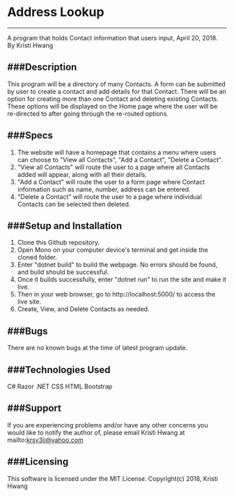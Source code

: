 # Address Lookup
---
A program that holds Contact information that users input, April 20, 2018.
By Kristi Hwang

###Description
---
This program will be a directory of many Contacts. A form can be submitted by user to create a contact and add details for that Contact.  There will be an option for creating more than one Contact and deleting existing Contacts. These options will be displayed on the Home page where the user will be re-directed to after going through the re-routed options.

###Specs
---
 1. The website will have a homepage that contains a menu where users can choose to "View all Contacts", "Add a Contact", "Delete a Contact".
 2. "View all Contacts" will route the user to a page where all Contacts added will appear, along with all their details.
 3. "Add a Contact" will route the user to a form page where Contact information such as name, number, address can be entered.
 4. "Delete a Contact" will route the user to a page where individual Contacts can be selected then deleted.

###Setup and Installation
---
1. Clone this Github repository.
2. Open Mono on your computer device's terminal and get inside the cloned folder.
3. Enter "dotnet build" to build the webpage. No errors should be found, and build should be successful.
4. Once it builds successfully, enter "dotnet run" to run the site and make it live.
5. Then in your web browser, go to http://localhost:5000/ to access the live site.  
6. Create, View, and Delete Contacts as needed.

###Bugs
---
There are no known bugs at the time of latest program update.

###Technologies Used
---
  C#
  Razor
  .NET
  CSS
  HTML
  Bootstrap

###Support
---
If you are experiencing problems and/or have any other concerns you would like to notify the author of, please email Kristi Hwang at mailto:krsy3ii@yahoo.com

###Licensing
---
This software is licensed under the MIT License.
Copyright(c) 2018, Kristi Hwang
